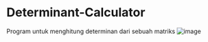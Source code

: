 # Determinant-Calculator

Program untuk menghitung determinan dari sebuah matriks
![image](https://user-images.githubusercontent.com/44936062/230739289-d8922b7e-50ee-4a6f-9cbe-716c01b92295.png)
